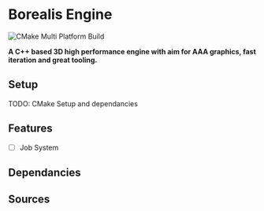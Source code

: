 # Borealis Engine
![CMake Multi Platform Build](https://github.com/FreddyOm/BorealisEngine/actions/workflows/cmake-multi-platform.yml/badge.svg)

**A C++ based 3D high performance engine with aim for AAA graphics, fast iteration and great tooling.**

## Setup 

TODO: CMake Setup and dependancies

## Features

- [ ] Job System

## Dependancies

## Sources
